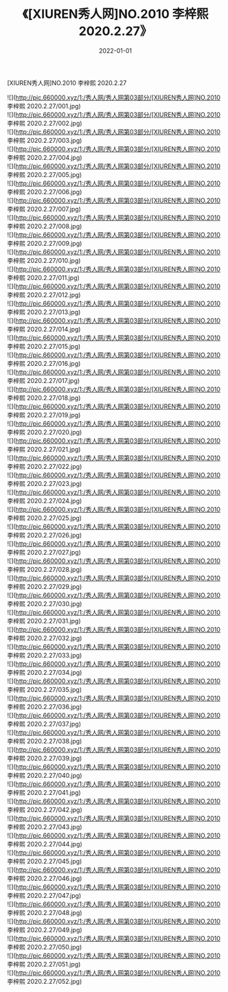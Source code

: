 ﻿---
layout: post
title:  《[XIUREN秀人网]NO.2010 李梓熙 2020.2.27》
date:   2022-01-01
img: http://pic.660000.xyz/1:/秀人网/秀人网第03部分/[XIUREN秀人网]NO.2010 李梓熙 2020.2.27/000.jpg
categories: [美女, 清纯, 唯美]
---

[XIUREN秀人网]NO.2010 李梓熙 2020.2.27

 ![](http://pic.660000.xyz/1:/秀人网/秀人网第03部分/[XIUREN秀人网]NO.2010 李梓熙 2020.2.27/001.jpg) <br>![](http://pic.660000.xyz/1:/秀人网/秀人网第03部分/[XIUREN秀人网]NO.2010 李梓熙 2020.2.27/002.jpg) <br>![](http://pic.660000.xyz/1:/秀人网/秀人网第03部分/[XIUREN秀人网]NO.2010 李梓熙 2020.2.27/003.jpg) <br>![](http://pic.660000.xyz/1:/秀人网/秀人网第03部分/[XIUREN秀人网]NO.2010 李梓熙 2020.2.27/004.jpg) <br>![](http://pic.660000.xyz/1:/秀人网/秀人网第03部分/[XIUREN秀人网]NO.2010 李梓熙 2020.2.27/005.jpg) <br>![](http://pic.660000.xyz/1:/秀人网/秀人网第03部分/[XIUREN秀人网]NO.2010 李梓熙 2020.2.27/006.jpg) <br>![](http://pic.660000.xyz/1:/秀人网/秀人网第03部分/[XIUREN秀人网]NO.2010 李梓熙 2020.2.27/007.jpg) <br>![](http://pic.660000.xyz/1:/秀人网/秀人网第03部分/[XIUREN秀人网]NO.2010 李梓熙 2020.2.27/008.jpg) <br>![](http://pic.660000.xyz/1:/秀人网/秀人网第03部分/[XIUREN秀人网]NO.2010 李梓熙 2020.2.27/009.jpg) <br>![](http://pic.660000.xyz/1:/秀人网/秀人网第03部分/[XIUREN秀人网]NO.2010 李梓熙 2020.2.27/010.jpg) <br>![](http://pic.660000.xyz/1:/秀人网/秀人网第03部分/[XIUREN秀人网]NO.2010 李梓熙 2020.2.27/011.jpg) <br>![](http://pic.660000.xyz/1:/秀人网/秀人网第03部分/[XIUREN秀人网]NO.2010 李梓熙 2020.2.27/012.jpg) <br>![](http://pic.660000.xyz/1:/秀人网/秀人网第03部分/[XIUREN秀人网]NO.2010 李梓熙 2020.2.27/013.jpg) <br>![](http://pic.660000.xyz/1:/秀人网/秀人网第03部分/[XIUREN秀人网]NO.2010 李梓熙 2020.2.27/014.jpg) <br>![](http://pic.660000.xyz/1:/秀人网/秀人网第03部分/[XIUREN秀人网]NO.2010 李梓熙 2020.2.27/015.jpg) <br>![](http://pic.660000.xyz/1:/秀人网/秀人网第03部分/[XIUREN秀人网]NO.2010 李梓熙 2020.2.27/016.jpg) <br>![](http://pic.660000.xyz/1:/秀人网/秀人网第03部分/[XIUREN秀人网]NO.2010 李梓熙 2020.2.27/017.jpg) <br>![](http://pic.660000.xyz/1:/秀人网/秀人网第03部分/[XIUREN秀人网]NO.2010 李梓熙 2020.2.27/018.jpg) <br>![](http://pic.660000.xyz/1:/秀人网/秀人网第03部分/[XIUREN秀人网]NO.2010 李梓熙 2020.2.27/019.jpg) <br>![](http://pic.660000.xyz/1:/秀人网/秀人网第03部分/[XIUREN秀人网]NO.2010 李梓熙 2020.2.27/020.jpg) <br>![](http://pic.660000.xyz/1:/秀人网/秀人网第03部分/[XIUREN秀人网]NO.2010 李梓熙 2020.2.27/021.jpg) <br>![](http://pic.660000.xyz/1:/秀人网/秀人网第03部分/[XIUREN秀人网]NO.2010 李梓熙 2020.2.27/022.jpg) <br>![](http://pic.660000.xyz/1:/秀人网/秀人网第03部分/[XIUREN秀人网]NO.2010 李梓熙 2020.2.27/023.jpg) <br>![](http://pic.660000.xyz/1:/秀人网/秀人网第03部分/[XIUREN秀人网]NO.2010 李梓熙 2020.2.27/024.jpg) <br>![](http://pic.660000.xyz/1:/秀人网/秀人网第03部分/[XIUREN秀人网]NO.2010 李梓熙 2020.2.27/025.jpg) <br>![](http://pic.660000.xyz/1:/秀人网/秀人网第03部分/[XIUREN秀人网]NO.2010 李梓熙 2020.2.27/026.jpg) <br>![](http://pic.660000.xyz/1:/秀人网/秀人网第03部分/[XIUREN秀人网]NO.2010 李梓熙 2020.2.27/027.jpg) <br>![](http://pic.660000.xyz/1:/秀人网/秀人网第03部分/[XIUREN秀人网]NO.2010 李梓熙 2020.2.27/028.jpg) <br>![](http://pic.660000.xyz/1:/秀人网/秀人网第03部分/[XIUREN秀人网]NO.2010 李梓熙 2020.2.27/029.jpg) <br>![](http://pic.660000.xyz/1:/秀人网/秀人网第03部分/[XIUREN秀人网]NO.2010 李梓熙 2020.2.27/030.jpg) <br>![](http://pic.660000.xyz/1:/秀人网/秀人网第03部分/[XIUREN秀人网]NO.2010 李梓熙 2020.2.27/031.jpg) <br>![](http://pic.660000.xyz/1:/秀人网/秀人网第03部分/[XIUREN秀人网]NO.2010 李梓熙 2020.2.27/032.jpg) <br>![](http://pic.660000.xyz/1:/秀人网/秀人网第03部分/[XIUREN秀人网]NO.2010 李梓熙 2020.2.27/033.jpg) <br>![](http://pic.660000.xyz/1:/秀人网/秀人网第03部分/[XIUREN秀人网]NO.2010 李梓熙 2020.2.27/034.jpg) <br>![](http://pic.660000.xyz/1:/秀人网/秀人网第03部分/[XIUREN秀人网]NO.2010 李梓熙 2020.2.27/035.jpg) <br>![](http://pic.660000.xyz/1:/秀人网/秀人网第03部分/[XIUREN秀人网]NO.2010 李梓熙 2020.2.27/036.jpg) <br>![](http://pic.660000.xyz/1:/秀人网/秀人网第03部分/[XIUREN秀人网]NO.2010 李梓熙 2020.2.27/037.jpg) <br>![](http://pic.660000.xyz/1:/秀人网/秀人网第03部分/[XIUREN秀人网]NO.2010 李梓熙 2020.2.27/038.jpg) <br>![](http://pic.660000.xyz/1:/秀人网/秀人网第03部分/[XIUREN秀人网]NO.2010 李梓熙 2020.2.27/039.jpg) <br>![](http://pic.660000.xyz/1:/秀人网/秀人网第03部分/[XIUREN秀人网]NO.2010 李梓熙 2020.2.27/040.jpg) <br>![](http://pic.660000.xyz/1:/秀人网/秀人网第03部分/[XIUREN秀人网]NO.2010 李梓熙 2020.2.27/041.jpg) <br>![](http://pic.660000.xyz/1:/秀人网/秀人网第03部分/[XIUREN秀人网]NO.2010 李梓熙 2020.2.27/042.jpg) <br>![](http://pic.660000.xyz/1:/秀人网/秀人网第03部分/[XIUREN秀人网]NO.2010 李梓熙 2020.2.27/043.jpg) <br>![](http://pic.660000.xyz/1:/秀人网/秀人网第03部分/[XIUREN秀人网]NO.2010 李梓熙 2020.2.27/044.jpg) <br>![](http://pic.660000.xyz/1:/秀人网/秀人网第03部分/[XIUREN秀人网]NO.2010 李梓熙 2020.2.27/045.jpg) <br>![](http://pic.660000.xyz/1:/秀人网/秀人网第03部分/[XIUREN秀人网]NO.2010 李梓熙 2020.2.27/046.jpg) <br>![](http://pic.660000.xyz/1:/秀人网/秀人网第03部分/[XIUREN秀人网]NO.2010 李梓熙 2020.2.27/047.jpg) <br>![](http://pic.660000.xyz/1:/秀人网/秀人网第03部分/[XIUREN秀人网]NO.2010 李梓熙 2020.2.27/048.jpg) <br>![](http://pic.660000.xyz/1:/秀人网/秀人网第03部分/[XIUREN秀人网]NO.2010 李梓熙 2020.2.27/049.jpg) <br>![](http://pic.660000.xyz/1:/秀人网/秀人网第03部分/[XIUREN秀人网]NO.2010 李梓熙 2020.2.27/050.jpg) <br>![](http://pic.660000.xyz/1:/秀人网/秀人网第03部分/[XIUREN秀人网]NO.2010 李梓熙 2020.2.27/051.jpg) <br>![](http://pic.660000.xyz/1:/秀人网/秀人网第03部分/[XIUREN秀人网]NO.2010 李梓熙 2020.2.27/052.jpg) <br>